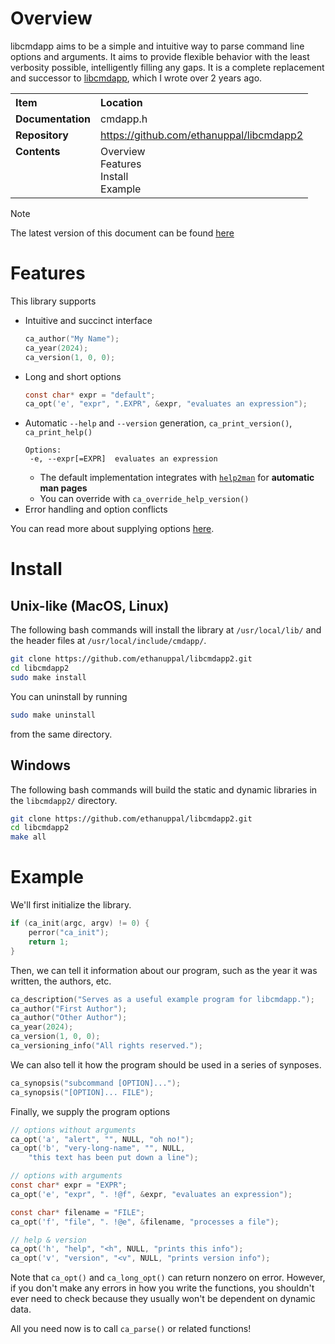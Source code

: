 # Overview

libcmdapp aims to be a simple and intuitive way to parse command line options and arguments.
It aims to provide flexible behavior with the least verbosity possible, intelligently filling any gaps. It is a complete replacement and successor to [libcmdapp](https://github.com/ethanuppal/libcmdapp), which I wrote over 2 years ago.

<table>
    <tr>
        <th style="text-align:left; vertical-align:top">Item</th>
        <th style="text-align:left; vertical-align:top">Location</th>
    </tr>
    <tr>
        <td style="text-align:left; vertical-align:top"><b>Documentation</b></td>
        <td style="text-align:left; vertical-align:top">cmdapp.h</td>
    </tr>
    <tr>
        <td style="text-align:left; vertical-align:top"><b>Repository</b></td>
        <td style="text-align:left; vertical-align:top">
            <a href="https://github.com/ethanuppal/libcmdapp2">https://github.com/ethanuppal/libcmdapp2</a>
        </td>
    </tr>
    <tr>
        <td style="text-align:left; vertical-align:top"><b>Contents</b></td>
        <td style="text-align:left; vertical-align:top">
            Overview <br> 
            Features <br> 
            Install <br> 
            Example
        </td>
    </tr>
</table>

> [!NOTE]
> The latest version of this document can be found [here](book/main.md)

# Features

This library supports

- Intuitive and succinct interface
    ```c
    ca_author("My Name");
    ca_year(2024);
    ca_version(1, 0, 0);
    ```
- Long and short options
    ```c
    const char* expr = "default";
    ca_opt('e', "expr", ".EXPR", &expr, "evaluates an expression");
    ```
- Automatic `--help` and `--version` generation, `ca_print_version()`, `ca_print_help()`
    ```
    Options:
     -e, --expr[=EXPR]  evaluates an expression
    ```
    - The default implementation integrates with [`help2man`](https://www.gnu.org/software/help2man/) for __automatic man pages__
    - You can override with `ca_override_help_version()`
- Error handling and option conflicts

You can read more about supplying options [here](book/opt.md).

# Install

## Unix-like (MacOS, Linux)

The following bash commands will install the library at `/usr/local/lib/` and the header files at `/usr/local/include/cmdapp/`.

```bash
git clone https://github.com/ethanuppal/libcmdapp2.git
cd libcmdapp2
sudo make install
```

You can uninstall by running
```bash
sudo make uninstall
```
from the same directory.

## Windows

The following bash commands will build the static and dynamic libraries in the `libcmdapp2/` directory.

```bash
git clone https://github.com/ethanuppal/libcmdapp2.git
cd libcmdapp2
make all
```

# Example

We'll first initialize the library.

```c
if (ca_init(argc, argv) != 0) {
    perror("ca_init");
    return 1;
}
```

Then, we can tell it information about our program, such as the year it was written, the authors, etc.
```c
ca_description("Serves as a useful example program for libcmdapp.");
ca_author("First Author");
ca_author("Other Author");
ca_year(2024);
ca_version(1, 0, 0);
ca_versioning_info("All rights reserved.");
```

We can also tell it how the program should be used in a series of synposes.
```c
ca_synopsis("subcommand [OPTION]...");
ca_synopsis("[OPTION]... FILE");
```

Finally, we supply the program options
```c
// options without arguments
ca_opt('a', "alert", "", NULL, "oh no!");
ca_opt('b', "very-long-name", "", NULL,
    "this text has been put down a line");

// options with arguments
const char* expr = "EXPR";
ca_opt('e', "expr", ". !@f", &expr, "evaluates an expression");

const char* filename = "FILE";
ca_opt('f', "file", ". !@e", &filename, "processes a file");

// help & version
ca_opt('h', "help", "<h", NULL, "prints this info");
ca_opt('v', "version", "<v", NULL, "prints version info");
```

Note that `ca_opt()` and `ca_long_opt()` can return nonzero on error. However, if you don't make any errors in how you write the functions, you shouldn't ever need to check because they usually won't be dependent on dynamic data.

All you need now is to call `ca_parse()` or related functions!
